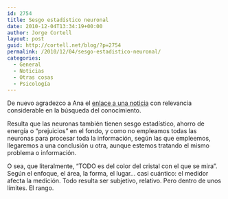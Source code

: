 ```yaml
---
id: 2754
title: Sesgo estadístico neuronal
date: 2010-12-04T13:34:19+00:00
author: Jorge Cortell
layout: post
guid: http://cortell.net/blog/?p=2754
permalink: /2010/12/04/sesgo-estadistico-neuronal/
categories:
  - General
  - Noticias
  - Otras cosas
  - Psicología
---
```

De nuevo agradezco a Ana el <a title="http://www.elmundo.es/elmundosalud/2010/11/30/neurociencia/1291120138.html" href="http://www.elmundo.es/elmundosalud/2010/11/30/neurociencia/1291120138.html" target="_blank">enlace a una noticia</a> con relevancia considerable en la búsqueda del conocimiento.

Resulta que las neuronas también tienen sesgo estadístico, ahorro de energía o &#8220;prejuicios&#8221; en el fondo, y como no empleamos todas las neuronas para procesar toda la información, según las que empleemos, llegaremos a una conclusión u otra, aunque estemos tratando el mismo problema o información.

O sea, que literalmente, &#8220;TODO es del color del cristal con el que se mira&#8221;. Según el enfoque, el área, la forma, el lugar&#8230; casi cuántico: el medidor afecta la medición. Todo resulta ser subjetivo, relativo. Pero dentro de unos límites. El rango.